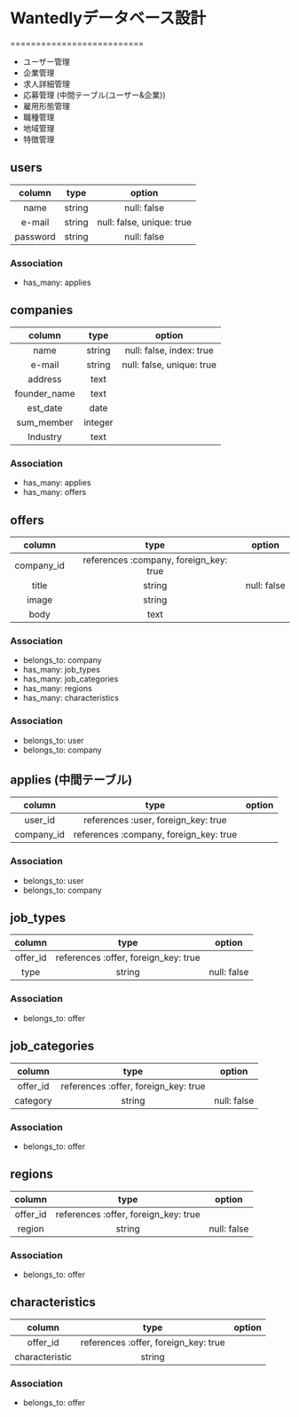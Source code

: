 # Wantedlyデータベース設計
==========================
* ユーザー管理
* 企業管理
* 求人詳細管理
* 応募管理 (中間テーブル(ユーザー&企業))
* 雇用形態管理
* 職種管理
* 地域管理
* 特徴管理

## users

|column|type|option|
|:--:|:--:|:--:|
|name|string|null: false|
|e-mail|string|null: false, unique: true|
|password|string|null: false|

### Association

- has_many: applies

## companies

|column|type|option|
|:--:|:--:|:--:|
|name|string|null: false, index: true|
|e-mail|string|null: false, unique: true|
|address|text||
|founder_name|text||
|est_date|date||
|sum_member|integer||
|Industry|text||

### Association

- has_many: applies
- has_many: offers

## offers

|column|type|option|
|:--:|:--:|:--:|
|company_id|references :company, foreign_key: true||
|title|string|null: false|
|image|string||
|body|text||

### Association

- belongs_to: company
- has_many: job_types
- has_many: job_categories
- has_many: regions
- has_many: characteristics


### Association

- belongs_to: user
- belongs_to: company

## applies (中間テーブル)

|column|type|option|
|:--:|:--:|:--:|
|user_id|references :user, foreign_key: true||
|company_id|references :company, foreign_key: true||

### Association

- belongs_to: user
- belongs_to: company

## job_types

|column|type|option|
|:--:|:--:|:--:|
|offer_id|references :offer, foreign_key: true||
|type|string|null: false|

### Association

- belongs_to: offer

## job_categories

|column|type|option|
|:--:|:--:|:--:|
|offer_id|references :offer, foreign_key: true||
|category|string|null: false|

### Association

- belongs_to: offer

## regions

|column|type|option|
|:--:|:--:|:--:|
|offer_id|references :offer, foreign_key: true||
|region|string|null: false|

### Association

- belongs_to: offer

## characteristics

|column|type|option|
|:--:|:--:|:--:|
|offer_id|references :offer, foreign_key: true||
|characteristic|string||

### Association

- belongs_to: offer
